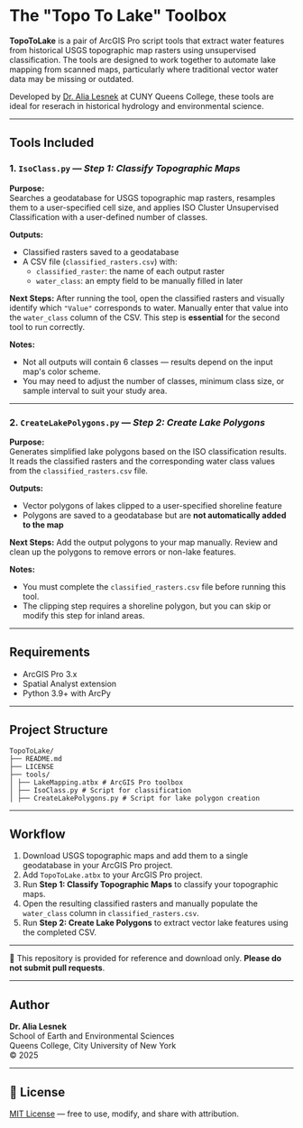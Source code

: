 # The "Topo To Lake" Toolbox
 
**TopoToLake** is a pair of ArcGIS Pro script tools that extract water features from historical USGS topographic map rasters using unsupervised classification. The tools are designed to work together to automate lake mapping from scanned maps, particularly where traditional vector water data may be missing or outdated.

Developed by [Dr. Alia Lesnek](https://www.qc.cuny.edu/academics/sees/alia-lesnek/) at CUNY Queens College, these tools are ideal for reserach in historical hydrology and environmental science.

---

## Tools Included

### 1. `IsoClass.py` — *Step 1: Classify Topographic Maps*

**Purpose:**  
Searches a geodatabase for USGS topographic map rasters, resamples them to a user-specified cell size, and applies ISO Cluster Unsupervised Classification with a user-defined number of classes.

**Outputs:**
- Classified rasters saved to a geodatabase
- A CSV file (`classified_rasters.csv`) with:
  - `classified_raster`: the name of each output raster
  - `water_class`: an empty field to be manually filled in later

**Next Steps:**
After running the tool, open the classified rasters and visually identify which `"Value"` corresponds to water. Manually enter that value into the `water_class` column of the CSV. This step is **essential** for the second tool to run correctly.

**Notes:**
- Not all outputs will contain 6 classes — results depend on the input map's color scheme.
- You may need to adjust the number of classes, minimum class size, or sample interval to suit your study area.

---

### 2. `CreateLakePolygons.py` — *Step 2: Create Lake Polygons*

**Purpose:**  
Generates simplified lake polygons based on the ISO classification results. It reads the classified rasters and the corresponding water class values from the `classified_rasters.csv` file.

**Outputs:**
- Vector polygons of lakes clipped to a user-specified shoreline feature
- Polygons are saved to a geodatabase but are **not automatically added to the map**

**Next Steps:**
Add the output polygons to your map manually. Review and clean up the polygons to remove errors or non-lake features.

**Notes:**
- You must complete the `classified_rasters.csv` file before running this tool.
- The clipping step requires a shoreline polygon, but you can skip or modify this step for inland areas.

---

## Requirements

- ArcGIS Pro 3.x
- Spatial Analyst extension
- Python 3.9+ with ArcPy

---

## Project Structure
 ```
TopoToLake/
 ├── README.md
 ├── LICENSE
 ├── tools/
 │ ├── LakeMapping.atbx # ArcGIS Pro toolbox
 │ ├── IsoClass.py # Script for classification
 │ ├── CreateLakePolygons.py # Script for lake polygon creation
 ```

---

## Workflow

1. Download USGS topographic maps and add them to a single geodatabase in your ArcGIS Pro project.
2. Add `TopoToLake.atbx` to your ArcGIS Pro project.
3. Run **Step 1: Classify Topographic Maps** to classify your topographic maps.
4. Open the resulting classified rasters and manually populate the `water_class` column in `classified_rasters.csv`.
5. Run **Step 2: Create Lake Polygons** to extract vector lake features using the completed CSV.

---

🚫 This repository is provided for reference and download only. **Please do not submit pull requests**.

---

## Author

**Dr. Alia Lesnek**  
School of Earth and Environmental Sciences  
Queens College, City University of New York  
© 2025

---

## 📜 License

[MIT License](LICENSE) — free to use, modify, and share with attribution.
